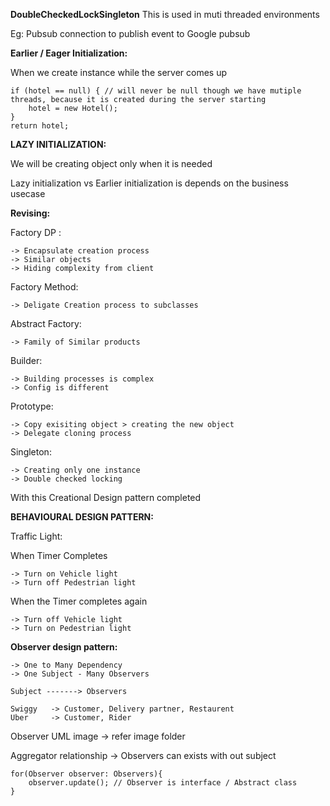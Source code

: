 **DoubleCheckedLockSingleton**
This is used in muti threaded environments

Eg: Pubsub connection to publish event to Google pubsub

**Earlier / Eager Initialization:**

When we create instance while the server comes up
```agsl
if (hotel == null) { // will never be null though we have mutiple threads, because it is created during the server starting
    hotel = new Hotel();
}
return hotel;
```

**LAZY INITIALIZATION:**

We will be creating object only when it is needed

Lazy initialization vs Earlier initialization is depends on the business usecase


**Revising:**

Factory DP :

    -> Encapsulate creation process
    -> Similar objects
    -> Hiding complexity from client

Factory Method:
    
    -> Deligate Creation process to subclasses

Abstract Factory:
    
    -> Family of Similar products

Builder:

    -> Building processes is complex
    -> Config is different

Prototype:
    
    -> Copy exisiting object > creating the new object
    -> Delegate cloning process

Singleton:
    
    -> Creating only one instance
    -> Double checked locking

With this Creational Design pattern completed

**BEHAVIOURAL DESIGN PATTERN:**

Traffic Light:

When Timer Completes

    -> Turn on Vehicle light
    -> Turn off Pedestrian light

When the Timer completes again

    -> Turn off Vehicle light
    -> Turn on Pedestrian light

**Observer design pattern:**

    -> One to Many Dependency
    -> One Subject - Many Observers


```agsl
Subject -------> Observers

Swiggy   -> Customer, Delivery partner, Restaurent
Uber     -> Customer, Rider

```

Observer UML image -> refer image folder

Aggregator relationship -> Observers can exists with out subject


```agsl
for(Observer observer: Observers){
    observer.update(); // Observer is interface / Abstract class
}
```

